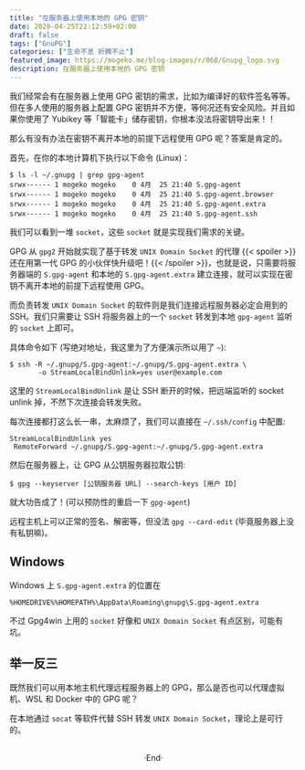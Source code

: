```yaml
---
title: "在服务器上使用本地的 GPG 密钥"
date: 2020-04-25T22:12:59+02:00
draft: false
tags: ["GnuPG"]
categories: ["生命不息 折腾不止"]
featured_image: https://mogeko.me/blog-images/r/068/Gnupg_logo.svg
description: 在服务器上使用本地的 GPG 密钥
---
```

<!-- 
![](https://mogeko.github.io/blog-images/r/082/)
{{< spoiler >}}{{< /spoiler >}}
&emsp;&emsp;
plaintext
 -->

我们经常会有在服务器上使用 GPG 密钥的需求，比如为编译好的软件签名等等。但在多人使用的服务器上配置 GPG 密钥并不方便，等何况还有安全风险。并且如果你使用了 Yubikey 等「智能卡」储存密钥，你根本没法将密钥导出来！！

那么有没有办法在密钥不离开本地的前提下远程使用 GPG 呢？答案是肯定的。

首先，在你的本地计算机下执行以下命令 (Linux)：

```plaintext
$ ls -l ~/.gnupg | grep gpg-agent
srwx------ 1 mogeko mogeko    0 4月  25 21:40 S.gpg-agent
srwx------ 1 mogeko mogeko    0 4月  25 21:40 S.gpg-agent.browser
srwx------ 1 mogeko mogeko    0 4月  25 21:40 S.gpg-agent.extra
srwx------ 1 mogeko mogeko    0 4月  25 21:40 S.gpg-agent.ssh
```

我们可以看到一堆 `socket`，这些 `socket` 就是实现我们需求的关键。

GPG 从 `gpg2` 开始就实现了基于转发 `UNIX Domain Socket` 的代理 {{< spoiler >}}还在用第一代 GPG 的小伙伴快升级吧！{{< /spoiler >}}，也就是说，只需要将服务器端的 `S.gpg-agent` 和本地的 `S.gpg-agent.extra` 建立连接，就可以实现在密钥不离开本地的前提下远程使用 GPG。

而负责转发 `UNIX Domain Socket` 的软件则是我们连接远程服务器必定会用到的 SSH。我们只需要让 SSH 将服务器上的一个 `socket` 转发到本地 `gpg-agent` 监听的 `socket` 上即可。

具体命令如下 (写绝对地址，我这里为了方便演示所以用了 `~`):

```plaintext
$ ssh -R ~/.gnupg/S.gpg-agent:~/.gnupg/S.gpg-agent.extra \
       -o StreamLocalBindUnlink=yes user@example.com
```

这里的 `StreamLocalBindUnlink` 是让 SSH 断开的时候，把远端监听的 socket unlink 掉，不然下次连接会转发失败。

每次连接都打这么长一串，太麻烦了，我们可以直接在 `~/.ssh/config` 中配置:

```plaintext
StreamLocalBindUnlink yes
 RemoteForward ~/.gnupg/S.gpg-agent:~/.gnupg/S.gpg-agent.extra
```

然后在服务器上，让 GPG 从公钥服务器拉取公钥:

```plaintext
$ gpg --keyserver [公钥服务器 URL] --search-keys [用户 ID]
```

就大功告成了！(可以预防性的重启一下 `gpg-agent`)

远程主机上可以正常的签名、解密等，但没法 `gpg --card-edit` (毕竟服务器上没有私钥嘛)。

## Windows

Windows 上 `S.gpg-agent.extra` 的位置在 

```plaintext
%HOMEDRIVE%%HOMEPATH%\AppData\Roaming\gnupg\S.gpg-agent.extra
```

不过 Gpg4win 上用的 `socket` 好像和 `UNIX Domain Socket` 有点区别，可能有坑。

## 举一反三

既然我们可以用本地主机代理远程服务器上的 GPG，那么是否也可以代理虚拟机、WSL 和 Docker 中的 GPG 呢？

在本地通过 `socat` 等软件代替 SSH 转发 `UNIX Domain Socket`，理论上是可行的。





<br>

<center>  ·End·  </center>